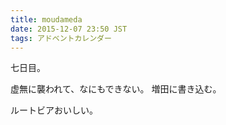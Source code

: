 ```yaml
---
title: moudameda
date: 2015-12-07 23:50 JST
tags: アドベントカレンダー
---
```


七日目。

虚無に襲われて、なにもできない。
増田に書き込む。

ルートビアおいしい。
